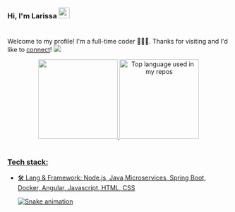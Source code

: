 ### Hi, I'm Larissa <img src="https://media.giphy.com/media/hvRJCLFzcasrR4ia7z/giphy.gif" width="25px"><h1 align="center">
  Welcome to my profile! I'm a full-time coder 👨🏻‍💻. Thanks for visiting and I'd like to [connect](https://www.linkedin.com/in/larissa-martinssouza/)!
   ![](https://visitor-badge.glitch.me/badge?page_id=larissamartinsss.larissamartinsss)
  
<div align="center">
  <a href="https://github.com/larissamartinsss">
  <img height="180em" src="https://github-readme-stats.vercel.app/api?username=larissamartinsss&show_icons=true&theme=dracula&include_all_commits=true&count_private=true"/>
   <img height="180em" src="https://github-readme-stats.vercel.app/api/top-langs/?username=larissamartinsss&layout=compact&langs_count=7&theme=dracula" alt="Top language used in my repos"/>
  </div>
<br/>
  
  ### Tech stack:
  
- 🛠 Lang & Framework: Node.js, Java,Microservices, Spring Boot, Docker, Angular, Javascript, HTML, CSS
 
  ![Snake animation](https://github.com/larissamartinsss/larissamartinsss/blob/output/github-contribution-grid-snake.svg)
 
